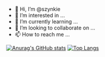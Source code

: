 - 👋 Hi, I’m @szynkie
- 👀 I’m interested in ...
- 🌱 I’m currently learning ...
- 💞️ I’m looking to collaborate on ...
- 📫 How to reach me ...

[![Anurag's GitHub stats](https://github-readme-stats.vercel.app/api?username=szynkie)](https://github.com/anuraghazra/github-readme-stats)
[![Top Langs](https://github-readme-stats.vercel.app/api/top-langs/?username=anuraghazra&layout=compact)](https://github.com/anuraghazra/github-readme-stats)

<!---
szynkie/szynkie is a ✨ special ✨ repository because its `README.md` (this file) appears on your GitHub profile.
You can click the Preview link to take a look at your changes.
--->
